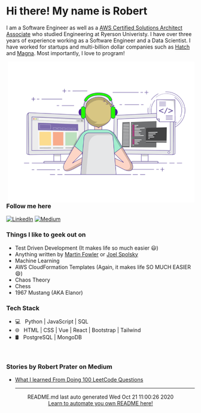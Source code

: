 # Hi there! My name is Robert

I am a Software Engineer as well as a <a href='https://aws.amazon.com/certification/certified-solutions-architect-associate/'>AWS Certified Solutions Architect Associate</a> who studied Engineering at Ryerson Univeristy. I have over three years of experience working as a Software Engineer and a Data Scientist. I have worked for startups and multi-billion dollar companies such as <a href='https://hatch.com'>Hatch</a> and <a href='https://magna.com'>Magna</a>. Most importantly, I love to program!


<img align="right" alt="GIF" src="https://raw.githubusercontent.com/devSouvik/devSouvik/master/gif3.gif" width="500"/>

### Follow me here
<a href="https://www.linkedin.com/in/r-prater/" target="_blank"><img alt="LinkedIn" src="https://img.shields.io/badge/linkedin-%230077B5.svg?&style=for-the-badge&logo=linkedin&logoColor=white" /></a>
<a href="https://medium.com/@robcprater" target="_blank"><img alt="Medium" src="https://img.shields.io/badge/medium-%2312100E.svg?&style=for-the-badge&logo=medium&logoColor=white" /></a>

### Things I like to geek out on
 - Test Driven Development (It makes life so much easier 😃)
 - Anything written by <a href='https://martinfowler.com/'>Martin Fowler</a> or <a href='https://www.joelonsoftware.com/'>Joel Spolsky</a> 
 - Machine Learning
 - AWS CloudFormation Templates (Again, it makes life SO MUCH EASIER 😄)
 - Chaos Theory
 - Chess
 - 1967 Mustang (AKA Elanor)

### Tech Stack

- 💻 &nbsp; Python | JavaScript | SQL
- 🌐 &nbsp; HTML | CSS | Vue | React | Bootstrap | Tailwind
- 🛢 &nbsp; PostgreSQL | MongoDB

<br>

### Stories by Robert Prater on Medium
 - [What I learned From Doing 100 LeetCode Questions](https://medium.com/@robcprater/what-i-learned-from-doing-100-leetcode-questions-c44537cd1d6d?source=rss-3fcc6c71db0------2)<hr>
<div align="center">
README.md last auto generated Wed Oct 21 11:00:26 2020
<br>
<a href="https://towardsdatascience.com/auto-updating-your-github-profile-with-python-cde87b638168" target="_blank">Learn to automate you own README here!</a>
</div>
